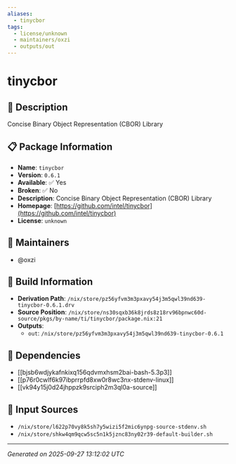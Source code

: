 ```yaml
---
aliases:
  - tinycbor
tags:
  - license/unknown
  - maintainers/oxzi
  - outputs/out
---
```


# tinycbor

## 📝 Description

Concise Binary Object Representation (CBOR) Library

## 📋 Package Information

- **Name**: `tinycbor`
- **Version**: `0.6.1`
- **Available**: ✅ Yes
- **Broken**: ✅ No
- **Description**: Concise Binary Object Representation (CBOR) Library
- **Homepage**: [https://github.com/intel/tinycbor](https://github.com/intel/tinycbor)
- **License**: `unknown`
## 👥 Maintainers

- @oxzi


## 🔧 Build Information

- **Derivation Path**: `/nix/store/pz56yfvm3m3pxavy54j3m5qwl39nd639-tinycbor-0.6.1.drv`
- **Source Position**: `/nix/store/ns30sqxb36k8jrds8z18rv96bpnwc60d-source/pkgs/by-name/ti/tinycbor/package.nix:21`
- **Outputs**:
  - `out`:  `/nix/store/pz56yfvm3m3pxavy54j3m5qwl39nd639-tinycbor-0.6.1`

## 🔗 Dependencies

- [[bjsb6wdjykafnkixq156qdvmxhsm2bai-bash-5.3p3]]
- [[p76r0cwlf6k97ibprrpfd8xw0r8wc3nx-stdenv-linux]]
- [[vk94y15j0d24jhppzk9srciph2m3ql0a-source]]

## 📁 Input Sources

- `/nix/store/l622p70vy8k5sh7y5wizi5f2mic6ynpg-source-stdenv.sh`
- `/nix/store/shkw4qm9qcw5sc5n1k5jznc83ny02r39-default-builder.sh`

---
*Generated on 2025-09-27 13:12:02 UTC*
